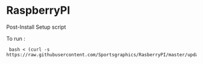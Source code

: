 # RaspberryPI
Post-Install Setup script


To run :
```
 bash < (curl -s https://raw.githubusercontent.com/Sportsgraphics/RasberryPI/master/update.sh)
```

